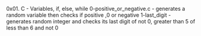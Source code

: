 0x01. C - Variables, if, else, while
0-positive_or_negative.c - generates a random variable then checks if positive ,0 or negative
1-last_digit - generates random integer and checks its last digit of not 0, greater than 5 of less than 6 and not 0
